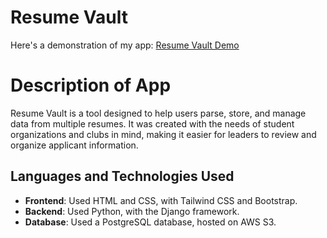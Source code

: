 # Resume Vault
Here's a demonstration of my app: [Resume Vault Demo](https://www.youtube.com/watch?v=orBTM3_xccM)

# Description of App

Resume Vault is a tool designed to help users parse, store, and manage data from multiple resumes. It was created with the needs of student organizations and clubs in mind, making it easier for leaders to review and organize applicant information.

## Languages and Technologies Used

- **Frontend**: Used HTML and CSS, with Tailwind CSS and Bootstrap.
- **Backend**: Used Python, with the Django framework.
- **Database**: Used a PostgreSQL database, hosted on AWS S3.
